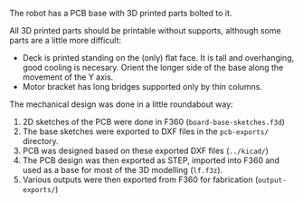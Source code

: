 The robot has a PCB base with 3D printed parts bolted to it.

All 3D printed parts should be printable without supports, although
some parts are a little more difficult:

- Deck is printed standing on the (only) flat face. It is tall and overhanging, good cooling is necesary. Orient the longer side of the base along the movement of the Y axis.
- Motor bracket has long bridges supported only by thin columns.

The mechanical design was done in a little roundabout way:

1. 2D sketches of the PCB were done in F360 (`board-base-sketches.f3d`)
2. The base sketches were exported to DXF files in the `pcb-exports/` directory.
3. PCB was designed based on these exported DXF files (`../kicad/`)
4. The PCB design was then exported as STEP, imported into F360 and used as a base for most of the 3D modelling (`lf.f3z`).
5. Various outputs were then exported from F360 for fabrication (`output-exports/`)

